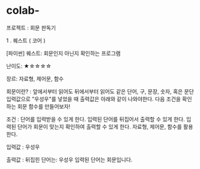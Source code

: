 # colab-

프로젝트 : 회문 판독기


1 . 퀘스트 ( 코어 )

[파이썬] 퀘스트: 회문인지 아닌지 확인하는 프로그램

난이도: ★☆☆☆☆

장르: 자료형, 제어문, 함수

회문이란? : 앞에서부터 읽어도 뒤에서부터 읽어도 같은 단어, 구, 문장, 숫자, 혹은 문단 입력값으로 "우성우"를 넣었을 때 출력값은 아래와 같이 나와야한다. 다음 조건을 확인하는 회문 함수를 만들어보자!

조건 : 단어를 입력받을 수 있게 한다. 입력된 단어를 뒤집어서 출력할 수 있게 한다. 입력된 단어가 회문이 맞는지 확인하여 출력할 수 있게 한다. 자료형, 제어문, 함수를 활용한다.

입력값 : 우성우

출력값 : 뒤집힌 단어는: 우성우 입력된 단어는 회문입니다.
